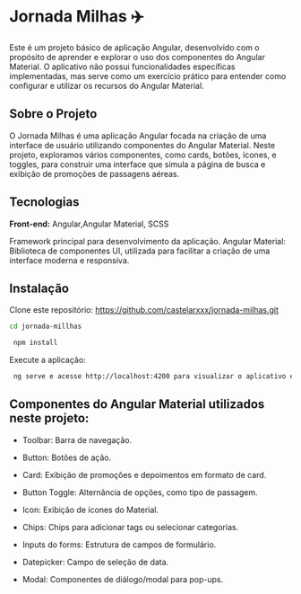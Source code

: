 
# Jornada Milhas ✈️

Este é um projeto básico de aplicação Angular, desenvolvido com o propósito de aprender e explorar o uso dos componentes do Angular Material. O aplicativo não possui funcionalidades específicas implementadas, mas serve como um exercício prático para entender como configurar e utilizar os recursos do Angular Material.

## Sobre o Projeto
 O Jornada Milhas é uma aplicação Angular focada na criação de uma interface de usuário utilizando componentes do Angular Material. Neste projeto, exploramos vários componentes, como cards, botões, ícones, e toggles, para construir uma interface que simula a página de busca e exibição de promoções de passagens aéreas.
## Tecnologias

**Front-end:** Angular,Angular Material, SCSS

Framework principal para desenvolvimento da aplicação. Angular Material: Biblioteca de componentes UI, utilizada para facilitar a criação de uma interface moderna e responsiva.


## Instalação

Clone este repositório:
https://github.com/castelarxxx/jornada-milhas.git

```bash
cd jornada-millhas
```
```bash
 npm install
```
Execute a aplicação:

```bash 
 ng serve e acesse http://localhost:4200 para visualizar o aplicativo em execução.
```


## Componentes do Angular Material utilizados neste projeto:

 - Toolbar: Barra de navegação.
 - Button: Botões de ação.
  - Card: Exibição de promoções e depoimentos em formato de card.
- Button Toggle: Alternância de opções, como tipo de passagem. 
- Icon: Exibição de ícones do Material.

- Chips: Chips para adicionar tags ou selecionar categorias. 

- Inputs do forms: Estrutura de campos de formulário.

- Datepicker: Campo de seleção de data. 

- Modal: Componentes de diálogo/modal para pop-ups.
 
